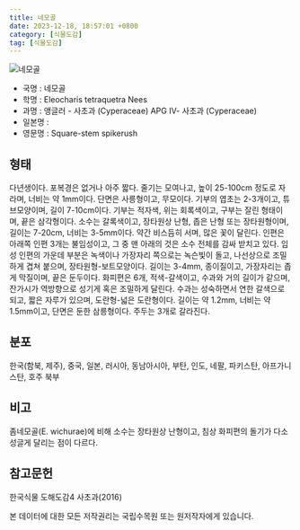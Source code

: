 ```yaml
---
title: 네모골
date: 2023-12-18, 18:57:01 +0800
category: [식물도감]
tag: [식물도감]
---
```




![네모골](http://www.nature.go.kr/fileUpload/plants/basic/Cyperaceae/Eleocharis/5779/5779_1_th2.jpg)
- 국명 : 네모골
- 학명 : Eleocharis tetraquetra Nees
- 과명 : 앵글러 - 사초과 (Cyperaceae) APG Ⅳ- 사초과 (Cyperaceae)
- 일본명 : 
- 영문명 : Square-stem spikerush


## 형태
다년생이다. 포복경은 없거나 아주 짧다. 줄기는 모여나고, 높이 25-100cm 정도로 자라며, 너비는 약 1mm이다. 단면은 사릉형이고, 무모이다. 기부의 엽초는 2-3개이고, 튜브모양이며, 길이 7-10cm이다. 기부는 적자색, 위는 회록색이고, 구부는 잘린 형태이며, 끝은 삼각형이다. 소수는 갈록색이고, 장타원상 난형, 좁은 난형 또는 장타원형이며, 길이는 7-20cm, 너비는 3-5mm이다. 약간 비스듬히 서며, 많은 꽃이 달린다. 인편은 아래쪽 인편 3개는 불임성이고, 그 중 맨 아래의 것은 소수 전체를 감싸 받치고 있다. 임성 인편의 가운데 부분은 녹색이나 가장자리 쪽으로는 녹슨빛이 돌고, 나선상으로 조밀하게 겹쳐 붙으며, 장타원형-보트모양이다. 길이는 3-4mm, 종이질이고, 가장자리는 좁게 막질이며, 끝은 둔두이다. 화피편은 6개, 적색-갈색이고, 수과와 거의 길이가 같으며, 잔가시가 역방향으로 성기게 혹은 조밀하게 달린다. 수과는 성숙하면서 연한 갈색으로 되고, 짧은 자루가 있으며, 도란형-넓은 도란형이다. 길이는 약 1.2mm, 너비는 약 1.5mm이고, 단면은 둔한 삼릉형이다. 주두는 3개로 갈라진다.
## 분포
한국(함북, 제주), 중국, 일본, 러시아, 동남아시아, 부탄, 인도, 네팔, 파키스탄, 아프가니스탄, 호주 북부
## 비고
좀네모골(E. wichurae)에 비해 소수는 장타원상 난형이고, 침상 화피편의 돌기가 다소 성글게 달리는 점이 다르다.
## 참고문헌
한국식물 도해도감4 사초과(2016)






본 데이터에 대한 모든 저작권리는 국립수목원 또는 원저작자에게 있습니다.
